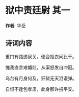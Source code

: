 # 狱中责廷尉  其一

**作者**: 华岳

## 诗词内容

重门有路透泉关，便合抠衣问比干。

愧我直言难媚灶，从渠怒发自冲冠。

乌台有月身何及，犴狱无天泪谩弹。

自恨不逢包孝肃，此身那许报平安。

